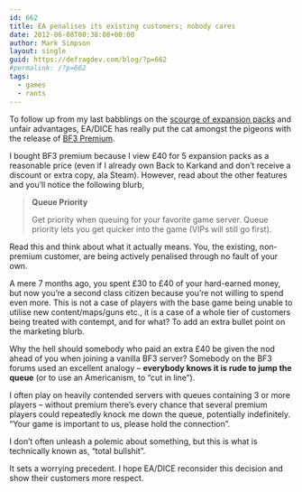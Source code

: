```yaml
---
id: 662
title: EA penalises its existing customers; nobody cares
date: 2012-06-08T00:38:08+00:00
author: Mark Simpson
layout: single
guid: https://defragdev.com/blog/?p=662
#permalink: /?p=662
tags:
  - games
  - rants
---
```

To follow up from my last babblings on the [scourge of expansion packs](https://defragdev.com/blog/?p=649) and unfair advantages, EA/DICE has really put the cat amongst the pigeons with the release of [BF3 Premium](http://battlelog.battlefield.com/bf3/premium/).

I bought BF3 premium because I view £40 for 5 expansion packs as a reasonable price (even if I already own Back to Karkand and don’t receive a discount or extra copy, ala Steam). However, read about the other features and you’ll notice the following blurb,

> **Queue Priority**
> 
> Get priority when queuing for your favorite game server. Queue priority lets you get quicker into the game (VIPs will still go first).

Read this and think about what it actually means. You, the existing, non-premium customer, are being actively penalised through no fault of your own.

A mere 7 months ago, you spent £30 to £40 of your hard-earned money, but now you’re a second class citizen because you’re not willing to spend even more. This is not a case of players with the base game being unable to utilise new content/maps/guns etc., it is a case of a whole tier of customers being treated with contempt, and for what? To add an extra bullet point on the marketing blurb.

Why the hell should somebody who paid an extra £40 be given the nod ahead of you when joining a vanilla BF3 server? Somebody on the BF3 forums used an excellent analogy – **everybody knows it is rude to jump the queue** (or to use an Americanism, to “cut in line”).

I often play on heavily contended servers with queues containing 3 or more players – without premium there’s every chance that several premium players could repeatedly knock me down the queue, potentially indefinitely. “Your game is important to us, please hold the connection”.

I don’t often unleash a polemic about something, but this is what is technically known as, “total bullshit”. 

It sets a worrying precedent. I hope EA/DICE reconsider this decision and show their customers more respect.